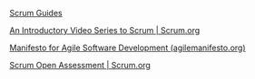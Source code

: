 [Scrum Guides](https://scrumguides.org/index.html)

[An Introductory Video Series to Scrum | Scrum.org](https://www.scrum.org/resources/introductory-video-series-scrum)

[Manifesto for Agile Software Development (agilemanifesto.org)](https://agilemanifesto.org/)

[Scrum Open Assessment | Scrum.org](https://www.scrum.org/open-assessments/scrum-open)